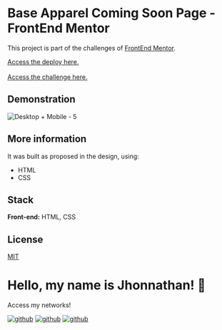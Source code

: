 # Base Apparel Coming Soon Page - FrontEnd Mentor

This project is part of the challenges of [FrontEnd Mentor](https://www.frontendmentor.io/).

[Access the deploy here.](https://fourcards-frontendmentor.vercel.app/)
<br>
<br>
[Access the challenge here.](https://www.frontendmentor.io/challenges/four-card-feature-section-weK1eFYK)

## Demonstration
![Desktop + Mobile - 5](https://github.com/jhonnathandc/fourcards-frontendmentor/assets/82620787/ca05306b-6a31-41a9-b9e3-6e941d910716)


## More information

It was built as proposed in the design, using:

- HTML
- CSS

## Stack

**Front-end:** HTML, CSS

## License

[MIT](https://choosealicense.com/licenses/mit/)

# Hello, my name is Jhonnathan! 👋

<p>Access my networks!</p>

[![github](https://img.shields.io/badge/-github-%23333?style=for-the-badge&logo=github&logoColor=white)](https://github.com/jhonnathandc)
[![github](https://img.shields.io/badge/-LinkedIn-%230077B5?style=for-the-badge&logo=linkedin&logoColor=white)]("https://www.linkedin.com/in/jhonnathan-cora-6427661b0/)
[![github](https://img.shields.io/badge/-instagram-%23E4405F?style=for-the-badge&logo=instagram&logoColor=white)](https://www.instagram.com/jhonnathandc/)
